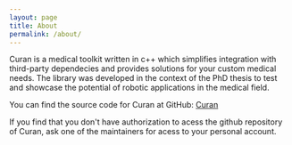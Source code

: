 ```yaml
---
layout: page
title: About
permalink: /about/
---
```


Curan is a medical toolkit written in c++ which simplifies integration with third-party dependecies and provides solutions for your custom medical needs. The library was developed in the context of the PhD thesis to test and showcase the potential of robotic applications in the medical field. 

You can find the source code for Curan at GitHub:
[Curan](https://github.com/Human-Robotics-Lab/Curan/tree/main)

If you find that you don't have authorization to acess the github repository of Curan, ask one of the maintainers for acess to your personal account.